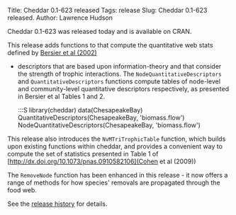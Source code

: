 Title: Cheddar 0.1-623 released
Tags: release
Slug: Cheddar 0.1-623 released.
Author: Lawrence Hudson

Cheddar 0.1-623 was released today and is available on CRAN.

This release adds functions to that compute the quantitative web stats defined by 
[Bersier et al (2002)](http://dx.doi.org/10.1890/0012-9658(2002)083[2394:QDOFWM]2.0.CO;2)
 - descriptors that are based upon information-theory and that consider the 
 strength of trophic interactions. The `NodeQuantitativeDescriptors` and 
`QuantitativeDescriptors` functions compute tables of node-level and 
community-level quantitative descriptors respectively, as presented in Bersier 
et al Tables 1 and 2.

    :::S
    library(cheddar)
    data(ChesapeakeBay)
    QuantitativeDescriptors(ChesapeakeBay, 'biomass.flow')
    NodeQuantitativeDescriptors(ChesapeakeBay, 'biomass.flow')

This release also introduces the `NvMTriTrophicTable` function, which builds 
upon existing functions within cheddar, and provides a convenient way to 
compute the set of statistics presented in Table 1 of
[http://dx.doi.org/10.1073/pnas.0910582106](Cohen et al (2009))

The `RemoveNode` function has been enhanced in this release - it now offers a 
range of methods for how species' removals are propagated through the food web. 

See the 
[release history](https://github.com/quicklizard99/cheddar/blob/master/release_history.md#cheddar-release-history) 
for details. 
